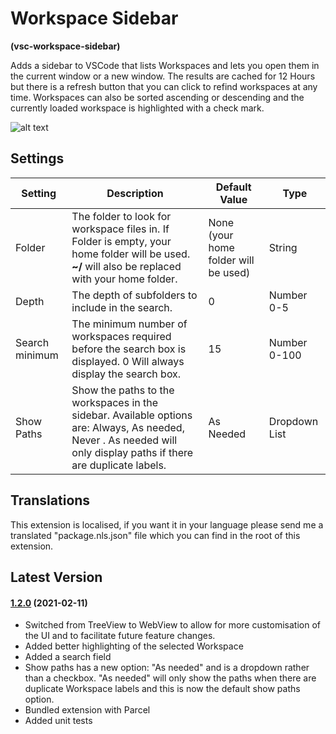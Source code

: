 # Workspace Sidebar

**(vsc-workspace-sidebar)**

Adds a sidebar to VSCode that lists Workspaces and lets you open them in the current window or a new window. The results are cached for 12 Hours but there is a refresh button that you can click to refind workspaces at any time. Workspaces can also be sorted ascending or descending and the currently loaded workspace is highlighted with a check mark.

![alt text](https://raw.githubusercontent.com/sketchbuch/vsc-workspace-sidebar/master/docs/images/preview.gif 'Workspace Sidebar Preview')

## Settings

| Setting        | Description                                                                                                                                                         | Default Value                        | Type          |
| -------------- | ------------------------------------------------------------------------------------------------------------------------------------------------------------------- | ------------------------------------ | ------------- |
| Folder         | The folder to look for workspace files in. If Folder is empty, your home folder will be used. **~/** will also be replaced with your home folder.                   | None (your home folder will be used) | String        |
| Depth          | The depth of subfolders to include in the search.                                                                                                                   | 0                                    | Number 0-5    |
| Search minimum | The minimum number of workspaces required before the search box is displayed. 0 Will always display the search box.                                                 | 15                                   | Number 0-100  |
| Show Paths     | Show the paths to the workspaces in the sidebar. Available options are: Always, As needed, Never . As needed will only display paths if there are duplicate labels. | As Needed                            | Dropdown List |

## Translations

This extension is localised, if you want it in your language please send me a translated "package.nls.json" file which you can find in the root of this extension.

## Latest Version

#### [1.2.0](https://github.com/sketchbuch/vsc-workspace-sidebar/compare/v1.1.9...1.2.0) (2021-02-11)

- Switched from TreeView to WebView to allow for more customisation of the UI and to facilitate future feature changes.
- Added better highlighting of the selected Workspace
- Added a search field
- Show paths has a new option: "As needed" and is a dropdown rather than a checkbox. "As needed" will only show the paths when there are duplicate Workspace labels and this is now the default show paths option.
- Bundled extension with Parcel
- Added unit tests
